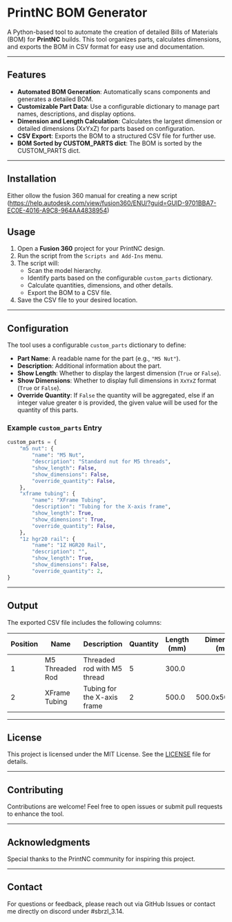 # PrintNC BOM Generator

A Python-based tool to automate the creation of detailed Bills of Materials (BOM) for **PrintNC** builds. This tool organizes parts, calculates dimensions, and exports the BOM in CSV format for easy use and documentation.

---

## Features
- **Automated BOM Generation**: Automatically scans components and generates a detailed BOM.
- **Customizable Part Data**: Use a configurable dictionary to manage part names, descriptions, and display options.
- **Dimension and Length Calculation**: Calculates the largest dimension or detailed dimensions (XxYxZ) for parts based on configuration.
- **CSV Export**: Exports the BOM to a structured CSV file for further use.
- **BOM Sorted by CUSTOM_PARTS dict**: The BOM is sorted by the CUSTOM_PARTS dict.

---

## Installation

Either ollow the fusion 360 manual for creating a new script (https://help.autodesk.com/view/fusion360/ENU/?guid=GUID-9701BBA7-EC0E-4016-A9C8-964AA4838954)

## Usage

1. Open a **Fusion 360** project for your PrintNC design.
2. Run the script from the `Scripts and Add-Ins` menu.
3. The script will:
   - Scan the model hierarchy.
   - Identify parts based on the configurable `custom_parts` dictionary.
   - Calculate quantities, dimensions, and other details.
   - Export the BOM to a CSV file.
4. Save the CSV file to your desired location.

---

## Configuration

The tool uses a configurable `custom_parts` dictionary to define:
- **Part Name**: A readable name for the part (e.g., `"M5 Nut"`).
- **Description**: Additional information about the part.
- **Show Length**: Whether to display the largest dimension (`True` or `False`).
- **Show Dimensions**: Whether to display full dimensions in `XxYxZ` format (`True` or `False`).
- **Override Quantity**: If `False` the quantity will be aggregated, else if an integer value greater `0` is provided, the given value will be used for the quantity of this parts.

### Example `custom_parts` Entry
```python
custom_parts = {
    "m5 nut": {
        "name": "M5 Nut",
        "description": "Standard nut for M5 threads",
        "show_length": False,
        "show_dimensions": False,
        "override_quantity": False,
    },
    "xframe tubing": {
        "name": "XFrame Tubing",
        "description": "Tubing for the X-axis frame",
        "show_length": True,
        "show_dimensions": True,
        "override_quantity": False,
    },
    "1z hgr20 rail": {
        "name": "1Z HGR20 Rail",
        "description": "",
        "show_length": True,
        "show_dimensions": False,
        "override_quantity": 2,
}
```

---

## Output
The exported CSV file includes the following columns:

| **Position** | **Name**             | **Description**                | **Quantity** | **Length (mm)** | **Dimensions (mm)** |
|--------------|----------------------|---------------------------------|--------------|-----------------|---------------------|
| 1            | M5 Threaded Rod      | Threaded rod with M5 thread    | 5            | 300.0           |                     |
| 2            | XFrame Tubing        | Tubing for the X-axis frame    | 2            | 500.0           | 500.0x50.0x50.0    |

---

## License

This project is licensed under the MIT License. See the [LICENSE](LICENSE) file for details.

---

## Contributing

Contributions are welcome! Feel free to open issues or submit pull requests to enhance the tool.

---

## Acknowledgments

Special thanks to the PrintNC community for inspiring this project.

---

## Contact

For questions or feedback, please reach out via GitHub Issues or contact me directly on discord under #sbrzl_3.14.
